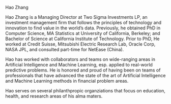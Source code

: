 Hao Zhang

Hao Zhang is a Managing Director at Two Sigma Investments LP, an investment management firm that follows the principles of technology and innovation to find value in the world’s data. Previously, he obtained PhD in Computer Science, MA Statistics at University of California, Berkeley; and Bachelor of Science at California Institute of Technology. Prior to PhD, He worked at Credit Suisse, Mitsubishi Electric Research Lab, Oracle Corp, NASA JPL, and consulted part-time for NetEase (China).

Hao has worked with collaborators and teams on wide-ranging areas in Artificial Intelligence and Machine Learning, esp. applied to real-world predictive problems. He is honored and proud of having been on teams of professionals that have advanced the state of the art of Artificial Intelligence and Machine Learning methods in financial problem areas. 

Hao serves on several philanthpropic organziations that focus on education, health, and research areas of his alma maters. 
